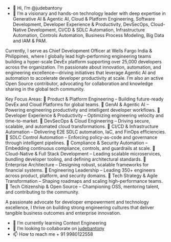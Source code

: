 - 👋 Hi, I’m @judebantony
- 👀 I’m a visionary and hands-on technology leader with deep expertise in Generative AI & Agentic AI, Cloud & Platform Engineering, Software Development, Developer Experience & Productivity, DevSecOps, Cloud-Native Development, CI/CD & SDLC Automation, Infrastructure Automation, Controls Automation, Business Process Modeling, Big Data and IAM & PAM.

Currently, I serve as Chief Development Officer at Wells Fargo India & Philippines, where I globally lead high-performing engineering teams building a hyper-scale DevEx platform supporting over 25,000 developers across the organization. I’m passionate about innovation, automation, and engineering excellence—driving initiatives that leverage Agentic AI and automation to accelerate developer productivity at scale. I’m also an active Open Source contributor, advocating for collaboration and knowledge sharing in the global tech community.

Key Focus Areas:
🔹 Product & Platform Engineering – Building future-ready DevEx and Cloud Platforms for global teams.
🔹 GenAI & Agentic AI – Powering engineering productivity and intelligent developer workflows.
🔹 Developer Experience & Productivity – Optimizing engineering velocity and time-to-market.
🔹 DevSecOps & Cloud Engineering – Driving secure, scalable, and automated cloud transformations.
🔹 CI/CD & Infrastructure Automation – Delivering E2E SDLC automation, IaC, and FinOps efficiencies.
🔹 SDLC Control Automation – Enforcing policy-as-code and governance through intelligent pipelines.
🔹 Compliance & Security Automation – Embedding continuous compliance, controls, and guardrails at scale.
🔹 Cloud-Native & Full Stack Development – Leading scalable microservices, bundling developer tooling, and defining architectural standards.
🔹 Enterprise Architecture – Designing robust, scalable frameworks for financial systems.
🔹 Engineering Leadership – Leading 350+ engineers across product, platform, and security domains.
🔹 Tech Strategy & Agile Transformation – Shaping roadmaps and scaling high-performance teams.
🔹 Tech Citizenship & Open Source – Championing OSS, mentoring talent, and contributing to the community.

A passionate advocate for developer empowerment and technology excellence, I thrive on building strong engineering cultures that deliver tangible business outcomes and enterprise innovation.
- 🌱 I’m currently learning Context Engineering
- 💞️ I’m looking to collaborate on [judebantony](https://www.linkedin.com/in/jude-antony-2b208219/)
- 📫 How to reach me + 91 9980122558

<!---
judebantony/judebantony is a ✨ special ✨ repository because its `README.md` (this file) appears on your GitHub profile.
You can click the Preview link to take a look at your changes.
--->
